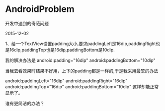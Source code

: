 # AndroidProblem
开发中遇到的奇葩问题

2015-12-02

1、给一个TextView设置padding大小,要求paddingLeft是16dip,paddingRight也是16dip,paddingTop也是16dip,paddingBottom是10dip.

我的解决办法是
android:padding="16dip"
android:paddingBottom="10dip"

当我去看效果时结果不好用，上下的padding都是一样的,于是我采用最笨的办法

android:paddingLeft="16dip"
android:paddingRight="16dip"
android:paddingTop="16dip"
android:paddingBottom="10dip"
这样却能正常显示了。

谁有更简洁的办法？
